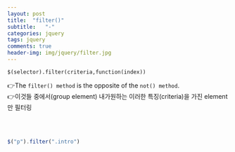 ```yaml
---
layout: post
title:  "filter()"
subtitle:   "-"
categories: jquery
tags: jquery
comments: true
header-img: img/jquery/filter.jpg
---
```

`$(selector).filter(criteria,function(index))`

:point_right:The `filter() method` is the opposite of the `not() method`.  
:point_right:이것들 중에서(group element) 내가원하는 이러한 특징(criteria)을 가진 element만 필터링

<br><br>
```javascript
$("p").filter(".intro")
```
